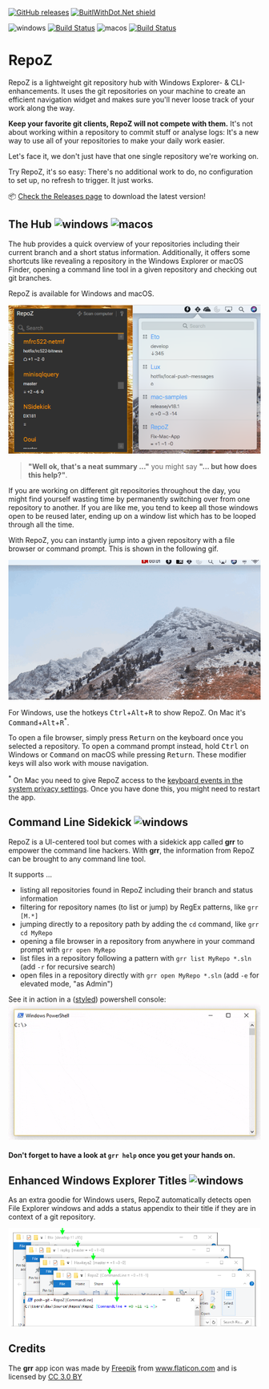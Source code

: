 

[![GitHub releases](https://img.shields.io/github/downloads/awaescher/RepoZ/total.svg?style=flat-square)](https://github.com/awaescher/RepoZ/releases) [![BuitlWithDot.Net shield](https://builtwithdot.net/project/53/repoz/badge)](https://builtwithdot.net/project/53/repoz)

![windows][windows] [![Build Status](https://dev.azure.com/awaescher/osspipeline/_apis/build/status/Cake-Win)](https://dev.azure.com/awaescher/osspipeline/_build/latest?definitionId=4) ![macos][macOS] [![Build Status](https://dev.azure.com/awaescher/osspipeline/_apis/build/status/Cake-Mac)](https://dev.azure.com/awaescher/osspipeline/_build/latest?definitionId=5)

# RepoZ

RepoZ is a lightweight git repository hub with Windows Explorer- & CLI-enhancements. It uses the git repositories on your machine to create an efficient navigation widget and makes sure you'll never loose track of your work along the way.

**Keep your favorite git clients, RepoZ will not compete with them.** It's not about working within a repository to commit stuff or analyse logs: It's a new way to use all of your repositories to make your daily work easier.

Let's face it, we don't just have that one single repository we're working on.

Try RepoZ, it's so easy: There's no additional work to do, no configuration to set up, no refresh to trigger. It just works.

📦  [Check the Releases page](https://github.com/awaescher/RepoZ/releases) to download the latest version!

## The Hub ![windows][windows] ![macos][macOS]
The hub provides a quick overview of your repositories including their current branch and a short status information. Additionally, it offers some shortcuts like revealing a repository in the Windows Explorer or macOS Finder, opening a command line tool in a given repository and checking out git branches.

RepoZ is available for Windows and macOS.

![Screenshot](_doc/RepoZ-ReadMe-UI-Both.png)


> **"Well ok, that's a neat summary ..."** you might say **"... but how does this help?"**.

If you are working on different git repositories throughout the day, you might find yourself wasting time by permanently switching over from one repository to another. If you are like me, you tend to keep all those windows open to be reused later, ending up on a window list which has to be looped through all the time.

With RepoZ, you can instantly jump into a given repository with a file browser or command prompt. This is shown in the following gif.

![Navigation](_doc/QuickNavigation.gif)

For Windows, use the hotkeys <kbd>Ctrl</kbd>+<kbd>Alt</kbd>+<kbd>R</kbd> to show RepoZ. On Mac it's <kbd>Command</kbd>+<kbd>Alt</kbd>+<kbd>R</kbd><sup>*</sup>. 

To open a file browser, simply press <kbd>Return</kbd> on the keyboard once you selected a repository. To open a command prompt instead, hold <kbd>Ctrl</kbd> on Windows or <kbd>Command</kbd> on macOS while pressing <kbd>Return</kbd>. These modifier keys will also work with mouse navigation.

<sup>*</sup> On Mac you need to give RepoZ access to the [keyboard events in the system privacy settings](http://mizage.com/help/accessibility.html). Once you have done this, you might need to restart the app.

## Command Line Sidekick ![windows][windows]
RepoZ is a UI-centered tool but comes with a sidekick app called **grr** to empower the command line hackers. 
With **grr**, the information from RepoZ can be brought to any command line tool.

It supports ...
 - listing all repositories found in RepoZ including their branch and status information
 - filtering for repository names (to list or jump) by RegEx patterns, like `grr [M.*]`
 - jumping directly to a repository path by adding the `cd` command, like `grr cd MyRepo`
 - opening a file browser in a repository from anywhere in your command prompt with `grr open MyRepo`
 - list files in a repository following a pattern with `grr list MyRepo *.sln` (add `-r` for recursive search)
 - open files in a repository directly with `grr open MyRepo *.sln` (add `-e` for elevated mode, "as Admin")
 
See it in action in a ([styled](https://github.com/awaescher/PoshX)) powershell console:
![Screenshot](_doc/grr-5fps-compressed.gif)

#### Don't forget to have a look at `grr help` once you get your hands on.

## Enhanced Windows Explorer Titles ![windows][windows]
As an extra goodie for Windows users, RepoZ automatically detects open File Explorer windows and adds a status appendix to their title if they are in context of a git repository.

![Screenshot](_doc/RepoZ-ReadMe-Explorer.png)

## Credits
The **grr** app icon was made by <a href="http://www.freepik.com" title="Freepik">Freepik</a> from <a href="https://www.flaticon.com/" title="Flaticon">www.flaticon.com</a> and is licensed by <a href="http://creativecommons.org/licenses/by/3.0/" title="Creative Commons BY 3.0" target="_blank">CC 3.0 BY</a>


[windows]: https://raw.githubusercontent.com/MarcBruins/awesome-xamarin/master/images/windows.png
[macos]: https://raw.githubusercontent.com/MarcBruins/awesome-xamarin/master/images/ios.png
